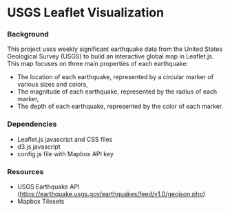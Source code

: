 # USGS Leaflet Visualization

### Background
This project uses weekly significant earthquake data from the United States Geological Survey (USGS) to build an interactive global map in Leaflet.js. This map focuses on three main properties of each earthquake:
- The location of each earthquake, represented by a circular marker of various sizes and colors,
- The magnitude of each earthquake, represented by the radius of each marker,
- The depth of each earthquake, represented by the color of each marker.

### Dependencies
- Leaflet.js javascript and CSS files
- d3.js javascript
- config.js file with Mapbox API key

### Resources
- USGS Earthquake API (https://earthquake.usgs.gov/earthquakes/feed/v1.0/geojson.php)
- Mapbox Tilesets 